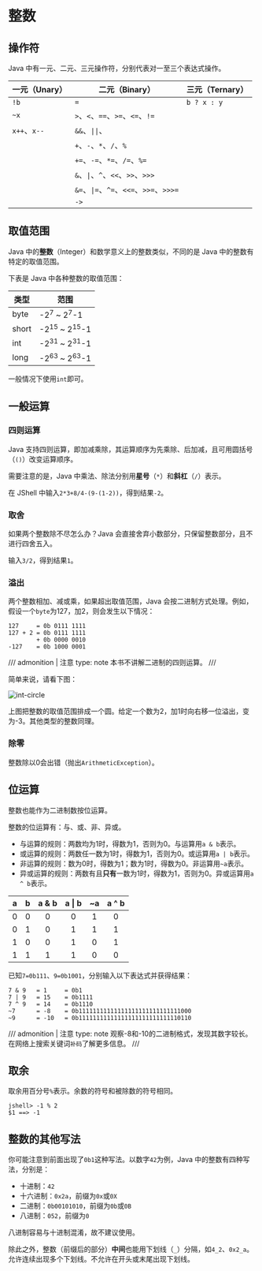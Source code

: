 # 整数

## 操作符

Java 中有一元、二元、三元操作符，分别代表对一至三个表达式操作。

| 一元（Unary）   | 二元（Binary）                                          | 三元（Ternary） |
|-------------|-----------------------------------------------------|-------------|
| `!b`        | `=`                                                 | `b ? x : y` |
| `~x`        | `>`、`<`、`==`、`>=`、`<=`、`!=`                         |             |
| `x++`、`x--` | `&&`、<code>&verbar;&verbar;</code>、                 |             |
|             | `+`、`-`、`*`、`/`、`%`                                 |             |
|             | `+=`、`-=`、`*=`、`/=`、`%=`                            |             |
|             | `&`、<code>&verbar;</code>、`^`、`<<`、`>>`、`>>>`       |             |
|             | `&=`、<code>&verbar;=</code>、`^=`、`<<=`、`>>=`、`>>>=` |             |
|             | `->`                                                |             |

## 取值范围

Java 中的**整数**（Integer）和数学意义上的整数类似，不同的是 Java 中的整数有特定的取值范围。

下表是 Java 中各种整数的取值范围：

| 类型    | 范围                                 |
|-------|------------------------------------|
| byte  | -2<sup>7</sup> ~ 2<sup>7</sup>-1   |
| short | -2<sup>15</sup> ~ 2<sup>15</sup>-1 |
| int   | -2<sup>31</sup> ~ 2<sup>31</sup>-1 |
| long  | -2<sup>63</sup> ~ 2<sup>63</sup>-1 |

一般情况下使用`int`即可。

## 一般运算

### 四则运算

Java 支持四则运算，即加减乘除，其运算顺序为先乘除、后加减，且可用圆括号（`()`）改变运算顺序。

需要注意的是，Java 中乘法、除法分别用**星号**（`*`）和**斜杠**（`/`）表示。

在 JShell 中输入`2*3+8/4-(9-(1-2))`，得到结果`-2`。

### 取舍

如果两个整数除不尽怎么办？Java 会直接舍弃小数部分，只保留整数部分，且不进行四舍五入。

输入`3/2`，得到结果`1`。

### 溢出

两个整数相加、减或乘，如果超出取值范围，Java 会按二进制方式处理。例如，假设一个`byte`为127，加2，则会发生以下情况：

```
127     = 0b 0111 1111
127 + 2 = 0b 0111 1111
        + 0b 0000 0010
-127    = 0b 1000 0001
```

/// admonition | 注意
    type: note
本书不讲解二进制的四则运算。
///

简单来说，请看下图：

![int-circle](https://mermaid.ink/svg/pako:eNo9TjFuhDAQ_Ara2iDD2hhcXJV0lybpIjcWmAMJ45PPKLkg_h7H3GWL2R3tzGg26FxvQMIwu69u1D5k53e1ZHFoluenrExYJczxWA92vCgQsMZbPfUxZvvzKgijsUaBjGdvBr3OQYFa9ihdr70O5rWfgvMgBz3fDAG9BvdxXzqQwa_mKXqZ9MVr-68yyfR29E21CVz18umcfRojBbnBN8iyZgW2LeOMljU2vKwJ3EFihQVnoqZVhbXgjImdwE9KoAVvGKIQgrbYNAKRgHfrZXwU2H8BuM1WbQ)

上图把整数的取值范围排成一个圆。给定一个数为2，加1时向右移一位溢出，变为-3。其他类型的整数同理。

### 除零

整数除以0会出错（抛出`ArithmeticException`）。

## 位运算

整数也能作为二进制数按位运算。

整数的位运算有：与、或、非、异或。

- 与运算的规则：两数均为1时，得数为1，否则为0。与运算用`a & b`表示。
- 或运算的规则：两数任一数为1时，得数为1，否则为0。或运算用`a | b`表示。
- 非运算的规则：数为0时，得数为1；数为1时，得数为0。非运算用`~a`表示。
- 异或运算的规则：两数有且**只有**一数为1时，得数为1，否则为0。异或运算用`a ^ b`表示。

| a | b | a & b | a \| b | ~a | a ^ b |
|:-:|:-:|:-----:|:------:|:--:|:-----:|
| 0 | 0 |   0   |   0    | 1  |   0   |
| 0 | 1 |   0   |   1    | 1  |   1   |
| 1 | 0 |   0   |   1    | 0  |   1   |
| 1 | 1 |   1   |   1    | 0  |   0   |

已知`7=0b111`、`9=0b1001`，分别输入以下表达式并获得结果：

```
7 & 9   = 1     = 0b1
7 | 9   = 15    = 0b1111
7 ^ 9   = 14    = 0b1110
~7      = -8    = 0b11111111111111111111111111111000
~9      = -10   = 0b11111111111111111111111111110110
```

/// admonition | 注意
    type: note
观察-8和-10的二进制格式，发现其数字较长。在网络上搜索关键词`补码`了解更多信息。
///

## 取余

取余用百分号`%`表示。余数的符号和被除数的符号相同。

```
jshell> -1 % 2
$1 ==> -1
```

## 整数的其他写法

你可能注意到前面出现了`0b1`这种写法。以数字`42`为例，Java 中的整数有四种写法，分别是：

- 十进制：`42`
- 十六进制：`0x2a`，前缀为`0x`或`0X`
- 二进制：`0b00101010`，前缀为`0b`或`0B`
- 八进制：`052`，前缀为`0`

八进制容易与十进制混淆，故不建议使用。

除此之外，整数（前缀后的部分）**中间**也能用下划线（`_`）分隔，如`4_2`、`0x2_a`。允许连续出现多个下划线。不允许在开头或末尾出现下划线。
